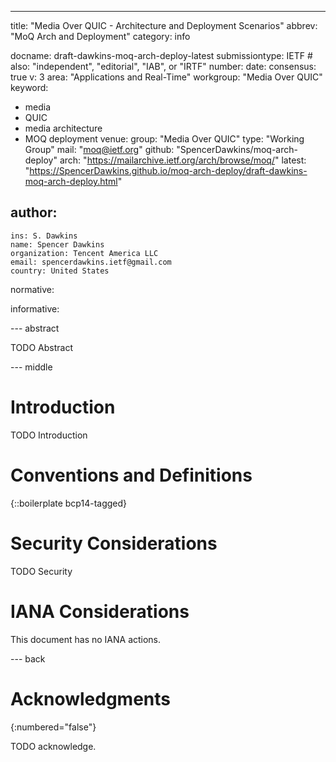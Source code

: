 ---
title: "Media Over QUIC - Architecture and Deployment Scenarios"
abbrev: "MoQ Arch and Deployment"
category: info

docname: draft-dawkins-moq-arch-deploy-latest
submissiontype: IETF  # also: "independent", "editorial", "IAB", or "IRTF"
number:
date:
consensus: true
v: 3
area: "Applications and Real-Time"
workgroup: "Media Over QUIC"
keyword:
 - media
 - QUIC
 - media architecture
 - MOQ deployment
venue:
  group: "Media Over QUIC"
  type: "Working Group"
  mail: "moq@ietf.org"
  github: "SpencerDawkins/moq-arch-deploy"
  arch: "https://mailarchive.ietf.org/arch/browse/moq/"
  latest: "https://SpencerDawkins.github.io/moq-arch-deploy/draft-dawkins-moq-arch-deploy.html"

author:
 -
    ins: S. Dawkins
    name: Spencer Dawkins
    organization: Tencent America LLC
    email: spencerdawkins.ietf@gmail.com
    country: United States

normative:

informative:


--- abstract

TODO Abstract


--- middle

# Introduction

TODO Introduction


# Conventions and Definitions

{::boilerplate bcp14-tagged}


# Security Considerations

TODO Security


# IANA Considerations

This document has no IANA actions.


--- back

# Acknowledgments
{:numbered="false"}

TODO acknowledge.

